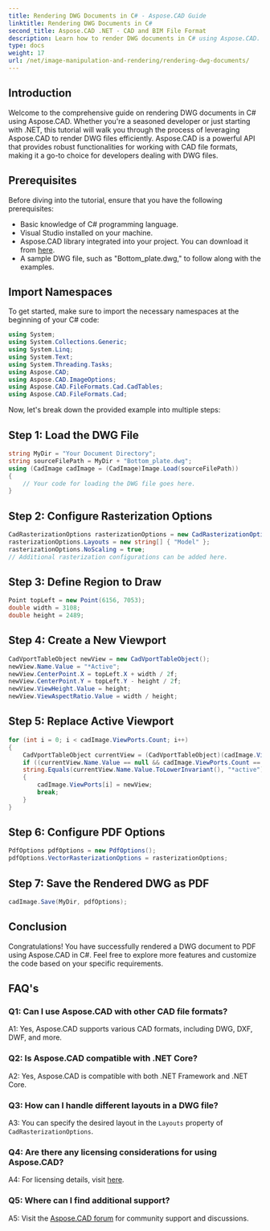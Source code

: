 ```yaml
---
title: Rendering DWG Documents in C# - Aspose.CAD Guide
linktitle: Rendering DWG Documents in C#
second_title: Aspose.CAD .NET - CAD and BIM File Format
description: Learn how to render DWG documents in C# using Aspose.CAD. This step-by-step guide covers importing, configuring, and saving with code examples.
type: docs
weight: 17
url: /net/image-manipulation-and-rendering/rendering-dwg-documents/
---
```

## Introduction

Welcome to the comprehensive guide on rendering DWG documents in C# using Aspose.CAD. Whether you're a seasoned developer or just starting with .NET, this tutorial will walk you through the process of leveraging Aspose.CAD to render DWG files efficiently. Aspose.CAD is a powerful API that provides robust functionalities for working with CAD file formats, making it a go-to choice for developers dealing with DWG files.

## Prerequisites

Before diving into the tutorial, ensure that you have the following prerequisites:

- Basic knowledge of C# programming language.
- Visual Studio installed on your machine.
- Aspose.CAD library integrated into your project. You can download it from [here](https://releases.aspose.com/cad/net/).
- A sample DWG file, such as "Bottom_plate.dwg," to follow along with the examples.

## Import Namespaces

To get started, make sure to import the necessary namespaces at the beginning of your C# code:

```csharp
using System;
using System.Collections.Generic;
using System.Linq;
using System.Text;
using System.Threading.Tasks;
using Aspose.CAD;
using Aspose.CAD.ImageOptions;
using Aspose.CAD.FileFormats.Cad.CadTables;
using Aspose.CAD.FileFormats.Cad;
```

Now, let's break down the provided example into multiple steps:

## Step 1: Load the DWG File

```csharp
string MyDir = "Your Document Directory";
string sourceFilePath = MyDir + "Bottom_plate.dwg";
using (CadImage cadImage = (CadImage)Image.Load(sourceFilePath))
{
    // Your code for loading the DWG file goes here.
}
```

## Step 2: Configure Rasterization Options

```csharp
CadRasterizationOptions rasterizationOptions = new CadRasterizationOptions();
rasterizationOptions.Layouts = new string[] { "Model" };
rasterizationOptions.NoScaling = true;
// Additional rasterization configurations can be added here.
```

## Step 3: Define Region to Draw

```csharp
Point topLeft = new Point(6156, 7053);
double width = 3108;
double height = 2489;
```

## Step 4: Create a New Viewport

```csharp
CadVportTableObject newView = new CadVportTableObject();
newView.Name.Value = "*Active";
newView.CenterPoint.X = topLeft.X + width / 2f;
newView.CenterPoint.Y = topLeft.Y - height / 2f;
newView.ViewHeight.Value = height;
newView.ViewAspectRatio.Value = width / height;
```

## Step 5: Replace Active Viewport

```csharp
for (int i = 0; i < cadImage.ViewPorts.Count; i++)
{
    CadVportTableObject currentView = (CadVportTableObject)(cadImage.ViewPorts[i]);
    if ((currentView.Name.Value == null && cadImage.ViewPorts.Count == 1) ||
    string.Equals(currentView.Name.Value.ToLowerInvariant(), "*active"))
    {
        cadImage.ViewPorts[i] = newView;
        break;
    }
}
```

## Step 6: Configure PDF Options

```csharp
PdfOptions pdfOptions = new PdfOptions();
pdfOptions.VectorRasterizationOptions = rasterizationOptions;
```

## Step 7: Save the Rendered DWG as PDF

```csharp
cadImage.Save(MyDir, pdfOptions);
```

## Conclusion

Congratulations! You have successfully rendered a DWG document to PDF using Aspose.CAD in C#. Feel free to explore more features and customize the code based on your specific requirements.

## FAQ's

### Q1: Can I use Aspose.CAD with other CAD file formats?

A1: Yes, Aspose.CAD supports various CAD formats, including DWG, DXF, DWF, and more.

### Q2: Is Aspose.CAD compatible with .NET Core?

A2: Yes, Aspose.CAD is compatible with both .NET Framework and .NET Core.

### Q3: How can I handle different layouts in a DWG file?

A3: You can specify the desired layout in the `Layouts` property of `CadRasterizationOptions`.

### Q4: Are there any licensing considerations for using Aspose.CAD?

A4: For licensing details, visit [here](https://purchase.aspose.com/buy).

### Q5: Where can I find additional support?

A5: Visit the [Aspose.CAD forum](https://forum.aspose.com/c/cad/19) for community support and discussions.

